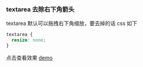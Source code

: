 ### textarea 去除右下角箭头

textarea 默认可以拖拽右下角缩放，要去掉的话 css 如下

```css
textarea {
  resize: none;
}
```

点击查看效果 [demo](https://codepen.io/luoyunlai/full/WWjOga)
